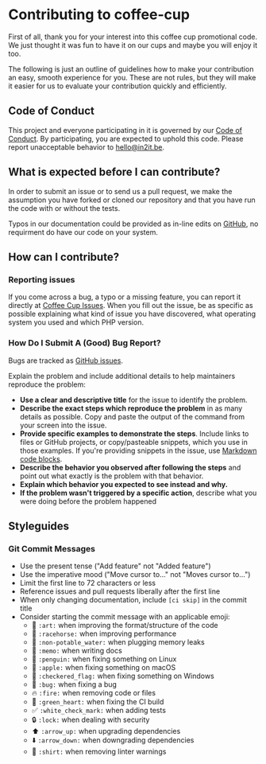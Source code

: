 # Contributing to coffee-cup

First of all, thank you for your interest into this coffee cup promotional code. We just thought it was fun to have it on our cups and maybe you will enjoy it too.

The following is just an outline of guidelines how to make your contribution an easy, smooth experience for you. These are not rules, but they will make it easier for us to evaluate your contribution quickly and efficiently.

## Code of Conduct

This project and everyone participating in it is governed by our [Code of Conduct](CODE_OF_CONDUCT.md). By participating, you are expected to uphold this code. Please report unacceptable behavior to [hello@in2it.be](mailto:hello@in2it.be).

## What is expected before I can contribute?

In order to submit an issue or to send us a pull request, we make the assumption you have forked or cloned our repository and that you have run the code with or without the tests.

Typos in our documentation could be provided as in-line edits on [GitHub](https://github.com/in2it/promo-coffee-cup), no requirment do have our code on your system.

## How can I contribute?

### Reporting issues

If you come across a bug, a typo or a missing feature, you can report it directly at [Coffee Cup Issues](https://github.com/in2it/promo-coffee-cup/issues). When you fill out the issue, be as specific as possible explaining what kind of issue you have discovered, what operating system you used and which PHP version.

### How Do I Submit A (Good) Bug Report?

Bugs are tracked as [GitHub issues](https://guides.github.com/features/issues/).

Explain the problem and include additional details to help maintainers reproduce the problem:

* **Use a clear and descriptive title** for the issue to identify the problem.
* **Describe the exact steps which reproduce the problem** in as many details as possible. Copy and paste the output of the command from your screen into the issue.
* **Provide specific examples to demonstrate the steps**. Include links to files or GitHub projects, or copy/pasteable snippets, which you use in those examples. If you're providing snippets in the issue, use [Markdown code blocks](https://help.github.com/articles/markdown-basics/#multiple-lines).
* **Describe the behavior you observed after following the steps** and point out what exactly is the problem with that behavior.
* **Explain which behavior you expected to see instead and why.**
* **If the problem wasn't triggered by a specific action**, describe what you were doing before the problem happened

## Styleguides

### Git Commit Messages

* Use the present tense ("Add feature" not "Added feature")
* Use the imperative mood ("Move cursor to..." not "Moves cursor to...")
* Limit the first line to 72 characters or less
* Reference issues and pull requests liberally after the first line
* When only changing documentation, include `[ci skip]` in the commit title
* Consider starting the commit message with an applicable emoji:
    * :art: `:art:` when improving the format/structure of the code
    * :racehorse: `:racehorse:` when improving performance
    * :non-potable_water: `:non-potable_water:` when plugging memory leaks
    * :memo: `:memo:` when writing docs
    * :penguin: `:penguin:` when fixing something on Linux
    * :apple: `:apple:` when fixing something on macOS
    * :checkered_flag: `:checkered_flag:` when fixing something on Windows
    * :bug: `:bug:` when fixing a bug
    * :fire: `:fire:` when removing code or files
    * :green_heart: `:green_heart:` when fixing the CI build
    * :white_check_mark: `:white_check_mark:` when adding tests
    * :lock: `:lock:` when dealing with security
    * :arrow_up: `:arrow_up:` when upgrading dependencies
    * :arrow_down: `:arrow_down:` when downgrading dependencies
    * :shirt: `:shirt:` when removing linter warnings
    